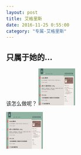 ```yaml
---
layout: post 
title: 艾格里斯
date: 2016-11-25 0:55:00
category: "专属-艾格里斯"
---
```

<h2 id= "title" > 只属于她的...</h2>
<p>
	该怎么做呢？
	<img src="images/blog.jpg" width="100px" height="100px"/>
</p>
<p>
	<img  src="images/blog.jpg" width="100px" height="100px"/>
</p>